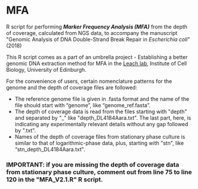 # MFA
R script for performing ***Marker Frequency Analysis (MFA)*** from the depth of coverage, calculated from NGS data, to accompany the manuscript "Genomic Analysis of DNA Double-Strand Break Repair in *Escherichia coli*" (2018)

This R script comes as a part of an umbrella project - Establishing a better genomic DNA extraction method for MFA in the [Leach lab](http://leach.bio.ed.ac.uk/index.html), Institute of Cell Biology, University of Edinburgh.

For the convenience of users, certain nomenclature patterns for the genome and the depth of coverage files are followed:
- The reference genome file is given in .fasta format and the name of the file should start with “genome”, like “genome_ref.fasta”.
- The depth of coverage data is read from the files starting with "depth" and separated by "_" like "depth_DL4184Aara.txt". The last part, here, is indicating any experimentally relevant details without any gap followed by ".txt".
- Names of the depth of coverage files from stationary phase culture is similar to that of logarithmic-phase data, plus, starting with "stn", like “stn_depth_DL4184Aara.txt".

### IMPORTANT: if you are missing the depth of coverage data from stationary phase culture, comment out from line 75 to line 120 in the "MFA_V2.1.R" R script.

